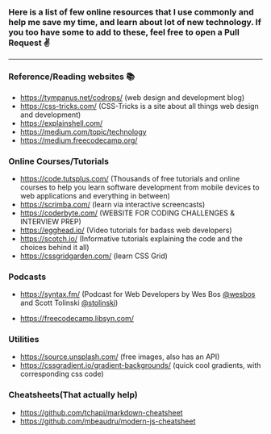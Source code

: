 ### Here is a list of few online resources that I use commonly and help me save my time, and learn about lot of new technology. If you too have some to add to these, feel free to open a Pull Request :v:

---

### Reference/Reading websites :books:

- https://tympanus.net/codrops/ (web design and development blog)
- https://css-tricks.com/ (CSS-Tricks is a site about all things web design and development)
- https://explainshell.com/
- https://medium.com/topic/technology
- https://medium.freecodecamp.org/

### Online Courses/Tutorials

- https://code.tutsplus.com/ (Thousands of free tutorials and online courses to help you learn software development from mobile devices to web applications and everything in between)
- https://scrimba.com/ (learn via interactive screencasts)
- https://coderbyte.com/ (WEBSITE FOR CODING CHALLENGES & INTERVIEW PREP)
- https://egghead.io/ (Video tutorials for badass web developers)
- https://scotch.io/ (Informative tutorials explaining the code and the choices behind it all)
- https://cssgridgarden.com/ (learn CSS Grid)

### Podcasts

- https://syntax.fm/ (Podcast for Web Developers by Wes Bos [@wesbos](https://twitter.com/wesbos) and Scott Tolinski [@stolinski](https://twitter.com/stolinski))

* https://freecodecamp.libsyn.com/

### Utilities

- https://source.unsplash.com/ (free images, also has an API)
- https://cssgradient.io/gradient-backgrounds/ (quick cool gradients, with corresponding css code)

### Cheatsheets(That actually help)

- https://github.com/tchapi/markdown-cheatsheet
- https://github.com/mbeaudru/modern-js-cheatsheet

